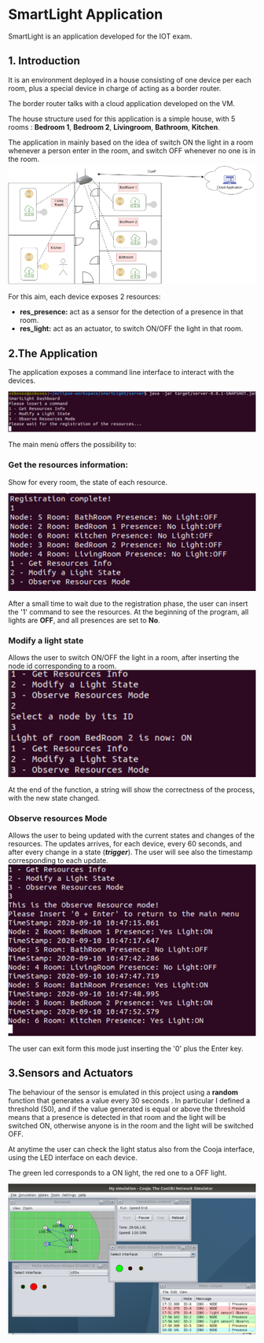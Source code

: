 # SmartLight Application

SmartLight is an application developed for the IOT exam.

## 1. Introduction
It is an environment deployed in a house consisting of one device per each room, plus a special device in charge of acting as a border router. 

The border router talks with a cloud application developed on the VM.

The house structure used for this application is a simple house, with 5 rooms : **Bedroom 1**, **Bedroom 2**, **Livingroom**, **Bathroom**, **Kitchen**.

The application in mainly based on the idea of switch ON the light in a room whenever a person enter in the room, and switch OFF whenever no one is in the room.
![home](./img/home.png)


For this aim, each device exposes 2 resources: 
- **res_presence:** act as a sensor for the detection of a presence in that room.
- **res_light:** act as an actuator, to switch ON/OFF the light in that room.

## 2.The Application

The application exposes a command line interface to interact with the devices.

![screen1](./img/screen1.PNG)

The main menù offers the possibility to:
### Get the resources information:
Show for every room, the state of each resource.

![screen2](./img/screen2.PNG)

After a small time to wait due to the registration phase, the user can insert the '1' command to see the resources. At the beginning of the program, all lights are **OFF**, and all presences are set to **No**.


### Modify a light state 
Allows the user to switch ON/OFF the light in a room, after inserting the node id corresponding to a room.
![screen3](./img/screen3.PNG)

At the end of the function, a string will show the correctness of the process, with the new state changed.

### Observe resources Mode
Allows the user to being updated with the current states and changes of the resources. The updates arrives, for each device, every 60 seconds, and after every change in a state (***trigger***). 
The user will see also the timestamp corresponding to each update.
![screen4](./img/screen4.PNG)


The user can exit form this mode just inserting the '0' plus the Enter key.

## 3.Sensors and Actuators

The behaviour of the sensor is emulated in this project using a **random** function that generates a value every 30 seconds . In particular I defined a threshold (50), and if the value generated is equal or above the threshold means that a presence is detected in that room and the light will be switched ON, otherwise anyone is in the room and the light will be switched OFF.

At anytime the user can check the light status also from the Cooja interface, using the LED interface on each device.

The green led corresponds to a ON light, the red one to a OFF light.

![screen5](./img/screen5.PNG)
